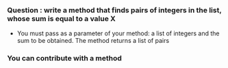 ### Question : write a method that finds pairs of integers in the list, whose sum is equal to a value X
- You must pass as a parameter of your method: a list of integers and the sum to be obtained. The method returns a list of pairs

### You can contribute with a method